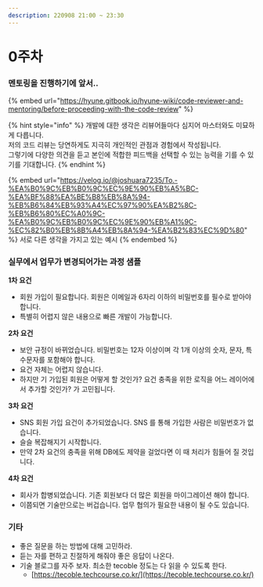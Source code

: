 ```yaml
---
description: 220908 21:00 ~ 23:30
---
```


# 0주차

### 멘토링을 진행하기에 앞서..

{% embed url="https://hyune.gitbook.io/hyune-wiki/code-reviewer-and-mentoring/before-proceeding-with-the-code-review" %}

{% hint style="info" %}
개발에 대한 생각은 리뷰어들마다 심지어 마스터와도 미묘하게 다릅니다. \
저의 코드 리뷰는 당연하게도 지극히 개인적인 관점과 경험에서 작성됩니다.\
그렇기에 다양한 의견을 듣고 본인에 적합한 피드백을 선택할 수 있는 능력을 기를 수 있기를 기대합니다.
{% endhint %}

{% embed url="https://velog.io/@joshuara7235/To.-%EA%B0%9C%EB%B0%9C%EC%9E%90%EB%A5%BC-%EA%BF%88%EA%BE%B8%EB%8A%94-%EB%B6%84%EB%93%A4%EC%97%90%EA%B2%8C-%EB%B6%80%EC%A0%9C-%EA%B0%9C%EB%B0%9C%EC%9E%90%EB%A1%9C-%EC%82%B0%EB%8B%A4%EB%8A%94-%EA%B2%83%EC%9D%80" %}
서로 다른 생각을 가지고 있는 예시
{% endembed %}



### 실무에서 업무가 변경되어가는 과정 샘플

**1차 요건**

* 회원 가입이 필요합니다. 회원은 이메일과 6자리 이하의 비밀번호를 필수로 받아야 합니다.
* 특별히 어렵지 않은 내용으로 빠른 개발이 가능합니다.

**2차 요건**

* 보안 규정이 바뀌었습니다. 비밀번호는 12자 이상이며 각 1개 이상의 숫자, 문자, 특수문자를 포함해야 합니다.
* 요건 자체는 어렵지 않습니다.
* 하지만 기 가입된 회원은 어떻게 할 것인가? 요건 충족을 위한 로직을 어느 레이어에서 추가할 것인가? 가 고민됩니다.

**3차 요건**

* SNS 회원 가입 요건이 추가되었습니다. SNS 를 통해 가입한 사람은 비밀번호가 없습니다.
* 슬슬 복잡해지기 시작합니다.
* 만약 2차 요건의 충족을 위해 DB에도 제약을 걸었다면 이 때 처리가 힘들어 질 것입니다.

**4차 요건**

* 회사가 합병되었습니다. 기존 회원보다 더 많은 회원을 마이그레이션 해야 합니다.
* 이쯤되면 기술만으로는 버겁습니다. 업무 협의가 필요한 내용이 될 수도 있습니다.



### 기타

* 좋은 질문을 하는 방법에 대해 고민하라.
* 듣는 자를 편하고 친절하게 해줘야 좋은 응답이 나온다.
* 기술 블로그를 자주 보자. 최소한 tecoble 정도는 다 읽을 수 있도록 한다.
  * [https://tecoble.techcourse.co.kr/](https://tecoble.techcourse.co.kr/)
